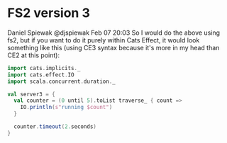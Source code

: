 # FS2 version 3

Daniel Spiewak @djspiewak Feb 07 20:03
So I would do the above using fs2, but if you want to do it purely 
within Cats Effect, it would look something like this 
(using CE3 syntax because it's more in my head than CE2 at this 
point):

```scala mdoc
import cats.implicits._
import cats.effect.IO
import scala.concurrent.duration._

val server3 = {
  val counter = (0 until 5).toList traverse_ { count =>
    IO.println(s"running $count")
  }

  counter.timeout(2.seconds)
}
```
